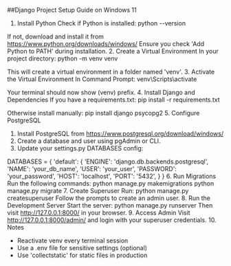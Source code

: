 ##Django Project Setup Guide on Windows 11
1. Install Python
Check if Python is installed:
    python --version

If not, download and install it from https://www.python.org/downloads/windows/
Ensure you check 'Add Python to PATH' during installation.
2. Create a Virtual Environment
In your project directory:
    python -m venv venv

This will create a virtual environment in a folder named 'venv'.
3. Activate the Virtual Environment
In Command Prompt:
    venv\Scripts\activate

Your terminal should now show (venv) prefix.
4. Install Django and Dependencies
If you have a requirements.txt:
    pip install -r requirements.txt

Otherwise install manually:
    pip install django psycopg2
5. Configure PostgreSQL
1. Install PostgreSQL from https://www.postgresql.org/download/windows/
2. Create a database and user using pgAdmin or CLI.
3. Update your settings.py DATABASES config:

DATABASES = {
    'default': {
        'ENGINE': 'django.db.backends.postgresql',
        'NAME': 'your_db_name',
        'USER': 'your_user',
        'PASSWORD': 'your_password',
        'HOST': 'localhost',
        'PORT': '5432',
    }
}
6. Run Migrations
Run the following commands:
    python manage.py makemigrations
    python manage.py migrate
7. Create Superuser
Run:
    python manage.py createsuperuser
Follow the prompts to create an admin user.
8. Run the Development Server
Start the server:
    python manage.py runserver
Then visit http://127.0.0.1:8000/ in your browser.
9. Access Admin
Visit http://127.0.0.1:8000/admin/ and login with your superuser credentials.
10. Notes
- Reactivate venv every terminal session
- Use a .env file for sensitive settings (optional)
- Use 'collectstatic' for static files in production
